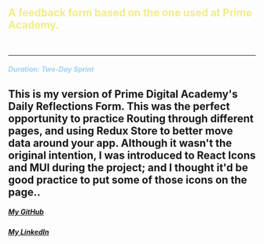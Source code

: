 
## <b><span style="color:#F0ED86">A feedback form based on the one used at Prime Academy.</b>
<br />

---

#### <span style="color: #9ED2F0">_Duration: Two-Day Sprint_</span><br />
This is my version of Prime Digital Academy's Daily Reflections Form.  This was the perfect opportunity to practice Routing through different pages, and using Redux Store to better move data around your app. Although it wasn't the original intention, I was introduced to React Icons and MUI during the project; and I thought it'd be good practice to put some of those icons on the page..<br />
---

##### _[My GitHub](https://github.com/franckbushbaum)_ 
##### _[My LinkedIn](https://www.linkedin.com/in/franck-bushbaum-482b16220/)_ 
